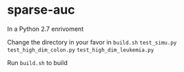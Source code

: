 # sparse-auc

In a Python 2.7 enrivoment

Change the directory in your favor in `build.sh` `test_simu.py` `test_high_dim_colon.py` `test_high_dim_leukemia.py`

Run `build.sh` to build

